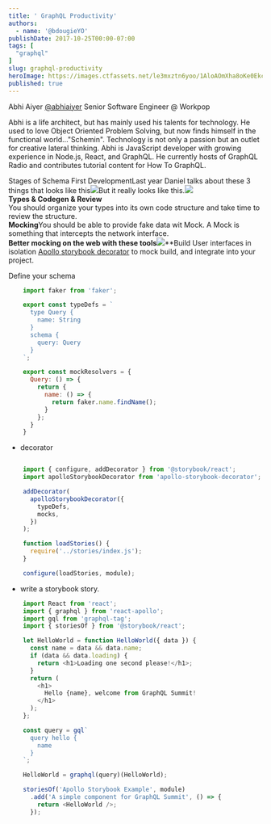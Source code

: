 ```yaml
---
title: ' GraphQL Productivity'
authors:
  - name: '@bdougieYO'
publishDate: 2017-10-25T00:00-07:00
tags: [
  "graphql"
]
slug: graphql-productivity
heroImage: https://images.ctfassets.net/le3mxztn6yoo/1AloAOmXha8oKe0EkcISKC/a14414add35b3879f02aa3331e70cc4a/abhi-aiyer.jpg
published: true
---
```



Abhi Aiyer [@abhiaiyer](https://twitter.com/abhiaiyer) Senior Software Engineer @ Workpop

Abhi is a life architect, but has mainly used his talents for technology. He used to love Object Oriented Problem Solving, but now finds himself in the functional world…"Schemin". Technology is not only a passion but an outlet for creative lateral thinking. Abhi is JavaScript developer with growing experience in Node.js, React, and GraphQL. He currently hosts of GraphQL Radio and contributes tutorial content for How To GraphQL.

Stages of Schema First DevelopmentLast year Daniel talks about these 3 things that looks like this![](https://d2mxuefqeaa7sj.cloudfront.net/s_8BA9FC874D3E7ED0D40192D2B2970C884F13EC0698D6926808459705F453E563_1508967501600_Screenshot\+2017-10-25\+14.37.44.png)But it really looks like this.![](https://d2mxuefqeaa7sj.cloudfront.net/s_8BA9FC874D3E7ED0D40192D2B2970C884F13EC0698D6926808459705F453E563_1508967519947_Screenshot\+2017-10-25\+14.37.49.png)\
**Types & Codegen & Review**\
You should organize your types into its own code structure and take time to review the structure.\
**Mocking**You should be able to provide fake data wit Mock. A Mock is something that intercepts the network interface.\
**Better mocking on the web with these tools**![](https://d2mxuefqeaa7sj.cloudfront.net/s_8BA9FC874D3E7ED0D40192D2B2970C884F13EC0698D6926808459705F453E563_1508965712837_Screenshot\+2017-10-25\+14.08.22.png)\*\*Build User interfaces in isolation [Apollo storybook decorator](https://github.com/abhiaiyer91/apollo-storybook-decorator) to mock build, and integrate into your project.

Define your schema

```js
    import faker from 'faker';

    export const typeDefs = `
      type Query {
        name: String
      }
      schema {
        query: Query
      }
    `;

    export const mockResolvers = {
      Query: () => {
        return {
          name: () => {
            return faker.name.findName();
          }
        };
      }
    }
```
* decorator

```js

    import { configure, addDecorator } from '@storybook/react';
    import apolloStorybookDecorator from 'apollo-storybook-decorator';

    addDecorator(
      apolloStorybookDecorator({
        typeDefs,
        mocks,
      })
    );

    function loadStories() {
      require('../stories/index.js');
    }

    configure(loadStories, module);

```
* write a storybook story.

```js
    import React from 'react';
    import { graphql } from 'react-apollo';
    import gql from 'graphql-tag';
    import { storiesOf } from '@storybook/react';

    let HelloWorld = function HelloWorld({ data }) {
      const name = data && data.name;
      if (data && data.loading) {
        return <h1>Loading one second please!</h1>;
      }
      return (
        <h1>
          Hello {name}, welcome from GraphQL Summit!
        </h1>
      );
    };

    const query = gql`
      query hello {
        name
      }
    `;

    HelloWorld = graphql(query)(HelloWorld);

    storiesOf('Apollo Storybook Example', module)
      .add('A simple component for GraphQL Summit', () => {
        return <HelloWorld />;
      });

```
